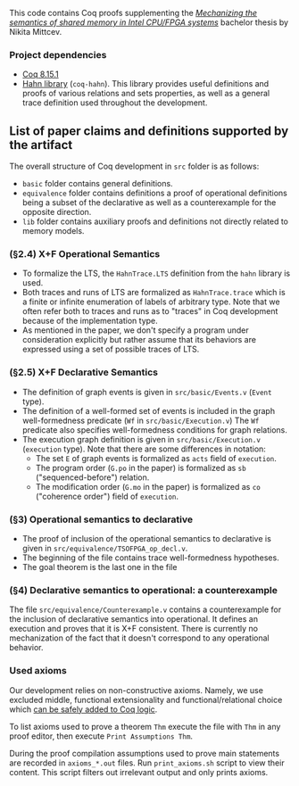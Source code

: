 This code contains Coq proofs supplementing the [_Mechanizing the semantics of shared memory
in Intel CPU/FPGA systems_](https://drive.google.com/file/d/1FYsEFJfQEGYEib3AvrabRZaYvvuwF6Ha/view?usp=drive_link) bachelor thesis by Nikita Mittcev.
<!-- More on the artifact constructed from the code (including a VM image and installation guidelines) are stated in [ARTIFACT.md](ARTIFACT.md). -->

### Project dependencies
* [Coq 8.15.1](https://coq.inria.fr)
* [Hahn library](https://github.com/vafeiadis/hahn) (`coq-hahn`). This library provides useful definitions and proofs of various relations and sets properties, as well as a general trace definition used throughout the development.

## List of paper claims and definitions supported by the artifact
	
The overall structure of Coq development in `src` folder is as follows:	

- `basic` folder contains general definitions.
- `equivalence` folder contains definitions a proof of operational definitions being a subset of the declarative as well as a counterexample for the opposite direction.
- `lib` folder contains auxiliary proofs and definitions not directly related to memory models. 
### (§2.4) X+F Operational Semantics
- To formalize the LTS, the `HahnTrace.LTS` definition from the `hahn` library is used. 
- Both traces and runs of LTS are formalized as `HahnTrace.trace` which is a finite or infinite enumeration of labels of arbitrary type. Note that we often refer both to traces and runs as to "traces" in Coq development because of the implementation type. 
- As mentioned in the paper, we don't specify a program under consideration explicitly but rather assume that its behaviors are expressed using a set of possible traces of LTS. 
 
### (§2.5) X+F Declarative Semantics	
- The definition of graph events is given in `src/basic/Events.v` (`Event` type). 
- The definition of a well-formed set of events is included in the graph well-formedness predicate (`Wf` in `src/basic/Execution.v`)
  The `Wf` predicate also specifies well-formedness conditions for graph relations. 
- The execution graph definition is given in `src/basic/Execution.v` (`execution` type). Note that there are some differences in notation:
    - The set `E` of graph events is formalized as `acts` field of `execution`.
    - The program order (`G.po` in the paper) is formalized as `sb` ("sequenced-before") relation.
    - The modification order (`G.mo` in the paper) is formalized as `co` ("coherence order") field of `execution`.

### (§3) Operational semantics to declarative
- The proof of inclusion of the operational semantics to declarative is given in `src/equivalence/TSOFPGA_op_decl.v`.
- The beginning of the file contains trace well-formedness hypotheses.
- The goal theorem is the last one in the file

	
### (§4) Declarative semantics to operational: a counterexample
The file `src/equivalence/Counterexample.v` contains a counterexample for the inclusion of declarative semantics into operational. 
It defines an execution and proves that it is X+F consistent.
There is currently no mechanization of the fact that it doesn't correspond to any operational behavior.

### Used axioms

Our development relies on non-constructive axioms. Namely, we use excluded middle, functional extensionality and functional/relational choice which [can be safely added to Coq logic](https://github.com/coq/coq/wiki/The-Logic-of-Coq#what-axioms-can-be-safely-added-to-coq). 

To list axioms used to prove a theorem `Thm` execute the file with `Thm` in any proof editor, then execute `Print Assumptions Thm`. 

During the proof compilation assumptions used to prove main statements are recorded in `axioms_*.out` files. Run `print_axioms.sh` script to view their content. This script filters out irrelevant output and only prints axioms.  


